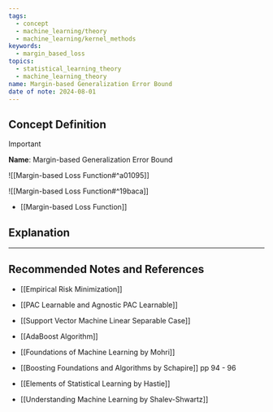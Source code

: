 ```yaml
---
tags:
  - concept
  - machine_learning/theory
  - machine_learning/kernel_methods
keywords:
  - margin_based_loss
topics:
  - statistical_learning_theory
  - machine_learning_theory
name: Margin-based Generalization Error Bound
date of note: 2024-08-01
---
```


## Concept Definition

>[!important]
>**Name**: Margin-based Generalization Error Bound

![[Margin-based Loss Function#^a01095]]

![[Margin-based Loss Function#^19baca]]

- [[Margin-based Loss Function]]

## Explanation





-----------
##  Recommended Notes and References



- [[Empirical Risk Minimization]]
- [[PAC Learnable and Agnostic PAC Learnable]]

- [[Support Vector Machine Linear Separable Case]]
- [[AdaBoost Algorithm]]


- [[Foundations of Machine Learning by Mohri]]
- [[Boosting Foundations and Algorithms by Schapire]] pp 94 - 96
- [[Elements of Statistical Learning by Hastie]]
- [[Understanding Machine Learning by Shalev-Shwartz]] 